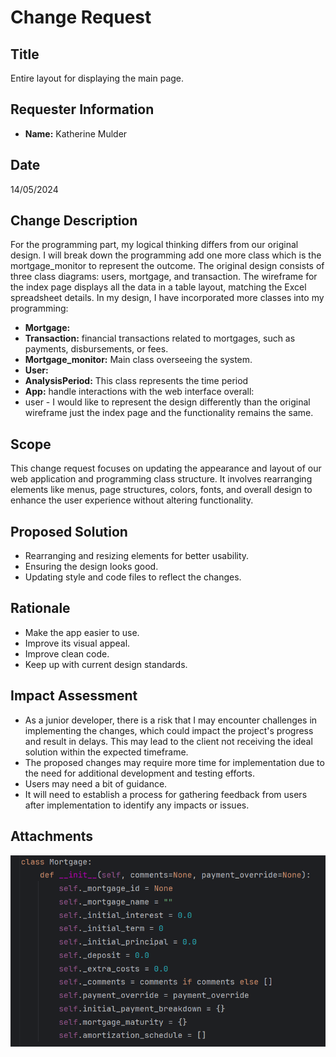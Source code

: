 # Change Request

## Title
Entire layout for displaying the main page.

## Requester Information
- **Name:** Katherine Mulder

## Date
14/05/2024

## Change Description
For the programming part, my logical thinking differs from our original design. I will break down the programming add one more class which is the mortgage_monitor to represent the outcome.
The original design consists of three class diagrams: users, mortgage, and transaction. The wireframe for the index page displays all the data in a table layout, matching the Excel spreadsheet details.
In my design, I have incorporated more classes into my programming:
- **Mortgage:** 
- **Transaction:**  financial transactions related to mortgages, such as payments, disbursements, or fees.
- **Mortgage_monitor:** Main class overseeing the system.
- **User:**
- **AnalysisPeriod:** This class represents the time period
- **App:** handle interactions with the web interface
overall: 
- user - 
I would like to represent the design differently than the original wireframe just the index page and the functionality remains the same.

## Scope
This change request focuses on updating the appearance and layout of our web application and programming class structure. It involves rearranging elements like menus, page structures, colors, fonts, and overall design to enhance the user experience without altering functionality.

## Proposed Solution
- Rearranging and resizing elements for better usability.
- Ensuring the design looks good.
- Updating style and code files to reflect the changes.

## Rationale
- Make the app easier to use.
- Improve its visual appeal.
- Improve clean code.
- Keep up with current design standards.

## Impact Assessment
- As a junior developer, there is a risk that I may encounter challenges in implementing the changes, which could impact the project's progress and result in delays. This may lead to the client not receiving the ideal solution within the expected timeframe.
- The proposed changes may require more time for implementation due to the need for additional development and testing efforts.
- Users may need a bit of guidance.
- It will need to establish a process for gathering feedback from users
after implementation to identify any impacts or issues.

## Attachments
![img.png](mortgage_attribute.png)
